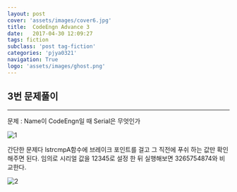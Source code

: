 ```yaml
---
layout: post
cover: 'assets/images/cover6.jpg'
title:  CodeEngn Advance 3
date:   2017-04-30 12:09:27
tags: fiction
subclass: 'post tag-fiction'
categories: 'pjya0321'
navigation: True
logo: 'assets/images/ghost.png'
---
```



## 3번 문제풀이
-----
문제 : Name이 CodeEngn일 때  Serial은 무엇인가

![1](assets/postimages/a3-1.png)

간단한 문제다 lstrcmpA함수에 브레이크 포인트를 걸고 그 직전에 푸쉬 하는 값만 확인해주면 된다. 임의로 시리얼 값을 12345로 설정 한 뒤 실행해보면 3265754874와 비교한다.

![2](assets/postimages/a3-2.png)
